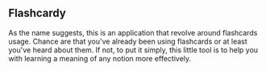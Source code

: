 ## Flashcardy

As the name suggests, this is an application that revolve around flashcards usage.
Chance are that you've already been using flashcards or at least you've heard about them.
If not, to put it simply, this little tool is to help you with learning a meaning of any notion more effectively. 


